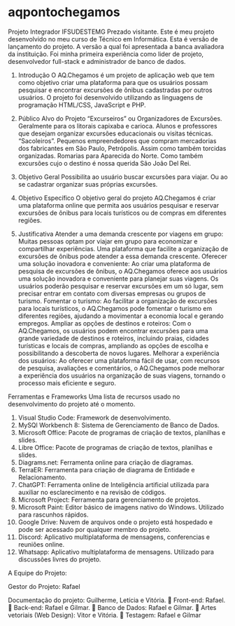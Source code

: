# aqpontochegamos
Projeto Integrador IFSUDESTEMG
Prezado visitante.
Este é meu projeto desenvolvido no meu curso de Técnico em Informática. Esta é versão de lançamento do projeto. A versão a qual foi apresentada a banca avaliadora da instituição.
Foi minha primeira experiência como lider de projeto, desenvolvedor full-stack e administrador de banco de dados.

1. Introdução
O AQ.Chegamos é um projeto de aplicação web que tem como objetivo criar uma plataforma para que os usuários possam pesquisar e encontrar excursões de ônibus cadastradas por outros usuários.
O projeto foi desenvolvido utilizando as linguagens de programação HTML/CSS, JavaScript e PHP.


3. Público Alvo do Projeto
“Excurseiros” ou Organizadores de Excursões. Geralmente para os litorais capixaba e carioca.
Alunos e professores que desejam organizar excursões educacionais ou visitas técnicas.
“Sacoleiros”. Pequenos empreendedores que compram mercadorias dos fabricantes em São Paulo, Petrópolis. Assim como também torcidas organizadas.
Romarias para Aparecida do Norte. Como também excursões cujo o destino é nossa querida São João Del Rei.


5. Objetivo Geral 
 Possibilita ao usuário buscar excursões para viajar. Ou ao se cadastrar organizar suas próprias excursões.

6. Objetivo Específico 
O objetivo geral do projeto AQ.Chegamos é criar uma plataforma online que permita aos usuários pesquisar e reservar excursões de ônibus para locais turísticos ou de compras em diferentes regiões.


7. Justificativa 
Atender a uma demanda crescente por viagens em grupo: Muitas pessoas optam por viajar em grupo para economizar e compartilhar experiências. Uma plataforma que facilite a organização de excursões de ônibus pode atender a essa demanda crescente.
Oferecer uma solução inovadora e conveniente: Ao criar uma plataforma de pesquisa de excursões de ônibus, o AQ.Chegamos oferece aos usuários uma solução inovadora e conveniente para planejar suas viagens. Os usuários poderão pesquisar e reservar excursões em um só lugar, sem precisar entrar em contato com diversas empresas ou grupos de turismo.
Fomentar o turismo: Ao facilitar a organização de excursões para locais turísticos, o AQ.Chegamos pode fomentar o turismo em diferentes regiões, ajudando a movimentar a economia local e gerando empregos.
Ampliar as opções de destinos e roteiros: Com o AQ.Chegamos, os usuários podem encontrar excursões para uma grande variedade de destinos e roteiros, incluindo praias, cidades turísticas e locais de compras, ampliando as opções de escolha e possibilitando a descoberta de novos lugares.
Melhorar a experiência dos usuários: Ao oferecer uma plataforma fácil de usar, com recursos de pesquisa, avaliações e comentários, o AQ.Chegamos pode melhorar a experiência dos usuários na organização de suas viagens, tornando o processo mais eficiente e seguro.

Ferramentas e Frameworks
Uma lista de recursos usado no desenvolvimento do projeto até o momento.
1. Visual Studio Code: Framework de desenvolvimento.
2. MySQl Workbench 8: Sistema de Gerenciamento de Banco de Dados.
3. Microsoft Office: Pacote de programas de criação de textos, planilhas e slides.
4. Libre Office: Pacote de programas de criação de textos, planilhas e slides.
5. Diagrams.net: Ferramenta online para criação de diagramas.
6. TerraER: Ferramenta para criação de diagrama de Entidade e Relacionamento.
7. ChatGPT: Ferramenta online de Inteligência artificial utilizada para auxiliar no esclarecimento e na
revisão de códigos.
8. Microsoft Project: Ferramenta para gerenciamento de projetos.
9. Microsoft Paint: Editor básico de imagens nativo do Windows. Utilizado para rascunhos rápidos.
10. Google Drive: Nuvem de arquivos onde o projeto está hospedado e pode ser acessado por qualquer
membro do projeto.
11. Discord: Aplicativo multiplataforma de mensagens, conferencias e reuniões online.
12. Whatsapp: Aplicativo multiplataforma de mensagens. Utilizado para discussões livres do projeto.

A Equipe do Projeto:


Gestor do Projeto:
Rafael

Documentação do projeto: Guilherme, Letícia e Vitória.
 Front-end: Rafael.
 Back-end: Rafael e Gilmar.
 Banco de Dados: Rafael e Gilmar.
 Artes vetoriais (Web Design): Vitor e Vitória.
 Testagem: Rafael e Gilmar


